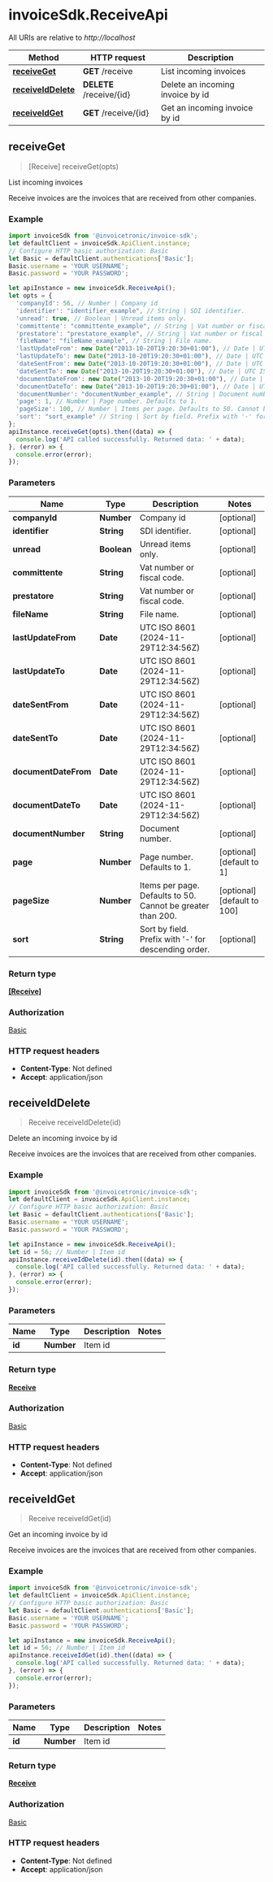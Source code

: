 # invoiceSdk.ReceiveApi

All URIs are relative to *http://localhost*

Method | HTTP request | Description
------------- | ------------- | -------------
[**receiveGet**](ReceiveApi.md#receiveGet) | **GET** /receive | List incoming invoices
[**receiveIdDelete**](ReceiveApi.md#receiveIdDelete) | **DELETE** /receive/{id} | Delete an incoming invoice by id
[**receiveIdGet**](ReceiveApi.md#receiveIdGet) | **GET** /receive/{id} | Get an incoming invoice by id



## receiveGet

> [Receive] receiveGet(opts)

List incoming invoices

Receive invoices are the invoices that are received from other companies.

### Example

```javascript
import invoiceSdk from '@invoicetronic/invoice-sdk';
let defaultClient = invoiceSdk.ApiClient.instance;
// Configure HTTP basic authorization: Basic
let Basic = defaultClient.authentications['Basic'];
Basic.username = 'YOUR USERNAME';
Basic.password = 'YOUR PASSWORD';

let apiInstance = new invoiceSdk.ReceiveApi();
let opts = {
  'companyId': 56, // Number | Company id
  'identifier': "identifier_example", // String | SDI identifier.
  'unread': true, // Boolean | Unread items only.
  'committente': "committente_example", // String | Vat number or fiscal code.
  'prestatore': "prestatore_example", // String | Vat number or fiscal code.
  'fileName': "fileName_example", // String | File name.
  'lastUpdateFrom': new Date("2013-10-20T19:20:30+01:00"), // Date | UTC ISO 8601 (2024-11-29T12:34:56Z)
  'lastUpdateTo': new Date("2013-10-20T19:20:30+01:00"), // Date | UTC ISO 8601 (2024-11-29T12:34:56Z)
  'dateSentFrom': new Date("2013-10-20T19:20:30+01:00"), // Date | UTC ISO 8601 (2024-11-29T12:34:56Z)
  'dateSentTo': new Date("2013-10-20T19:20:30+01:00"), // Date | UTC ISO 8601 (2024-11-29T12:34:56Z)
  'documentDateFrom': new Date("2013-10-20T19:20:30+01:00"), // Date | UTC ISO 8601 (2024-11-29T12:34:56Z)
  'documentDateTo': new Date("2013-10-20T19:20:30+01:00"), // Date | UTC ISO 8601 (2024-11-29T12:34:56Z)
  'documentNumber': "documentNumber_example", // String | Document number.
  'page': 1, // Number | Page number. Defaults to 1.
  'pageSize': 100, // Number | Items per page. Defaults to 50. Cannot be greater than 200.
  'sort': "sort_example" // String | Sort by field. Prefix with '-' for descending order.
};
apiInstance.receiveGet(opts).then((data) => {
  console.log('API called successfully. Returned data: ' + data);
}, (error) => {
  console.error(error);
});

```

### Parameters


Name | Type | Description  | Notes
------------- | ------------- | ------------- | -------------
 **companyId** | **Number**| Company id | [optional] 
 **identifier** | **String**| SDI identifier. | [optional] 
 **unread** | **Boolean**| Unread items only. | [optional] 
 **committente** | **String**| Vat number or fiscal code. | [optional] 
 **prestatore** | **String**| Vat number or fiscal code. | [optional] 
 **fileName** | **String**| File name. | [optional] 
 **lastUpdateFrom** | **Date**| UTC ISO 8601 (2024-11-29T12:34:56Z) | [optional] 
 **lastUpdateTo** | **Date**| UTC ISO 8601 (2024-11-29T12:34:56Z) | [optional] 
 **dateSentFrom** | **Date**| UTC ISO 8601 (2024-11-29T12:34:56Z) | [optional] 
 **dateSentTo** | **Date**| UTC ISO 8601 (2024-11-29T12:34:56Z) | [optional] 
 **documentDateFrom** | **Date**| UTC ISO 8601 (2024-11-29T12:34:56Z) | [optional] 
 **documentDateTo** | **Date**| UTC ISO 8601 (2024-11-29T12:34:56Z) | [optional] 
 **documentNumber** | **String**| Document number. | [optional] 
 **page** | **Number**| Page number. Defaults to 1. | [optional] [default to 1]
 **pageSize** | **Number**| Items per page. Defaults to 50. Cannot be greater than 200. | [optional] [default to 100]
 **sort** | **String**| Sort by field. Prefix with &#39;-&#39; for descending order. | [optional] 

### Return type

[**[Receive]**](Receive.md)

### Authorization

[Basic](../README.md#Basic)

### HTTP request headers

- **Content-Type**: Not defined
- **Accept**: application/json


## receiveIdDelete

> Receive receiveIdDelete(id)

Delete an incoming invoice by id

Receive invoices are the invoices that are received from other companies.

### Example

```javascript
import invoiceSdk from '@invoicetronic/invoice-sdk';
let defaultClient = invoiceSdk.ApiClient.instance;
// Configure HTTP basic authorization: Basic
let Basic = defaultClient.authentications['Basic'];
Basic.username = 'YOUR USERNAME';
Basic.password = 'YOUR PASSWORD';

let apiInstance = new invoiceSdk.ReceiveApi();
let id = 56; // Number | Item id
apiInstance.receiveIdDelete(id).then((data) => {
  console.log('API called successfully. Returned data: ' + data);
}, (error) => {
  console.error(error);
});

```

### Parameters


Name | Type | Description  | Notes
------------- | ------------- | ------------- | -------------
 **id** | **Number**| Item id | 

### Return type

[**Receive**](Receive.md)

### Authorization

[Basic](../README.md#Basic)

### HTTP request headers

- **Content-Type**: Not defined
- **Accept**: application/json


## receiveIdGet

> Receive receiveIdGet(id)

Get an incoming invoice by id

Receive invoices are the invoices that are received from other companies.

### Example

```javascript
import invoiceSdk from '@invoicetronic/invoice-sdk';
let defaultClient = invoiceSdk.ApiClient.instance;
// Configure HTTP basic authorization: Basic
let Basic = defaultClient.authentications['Basic'];
Basic.username = 'YOUR USERNAME';
Basic.password = 'YOUR PASSWORD';

let apiInstance = new invoiceSdk.ReceiveApi();
let id = 56; // Number | Item id
apiInstance.receiveIdGet(id).then((data) => {
  console.log('API called successfully. Returned data: ' + data);
}, (error) => {
  console.error(error);
});

```

### Parameters


Name | Type | Description  | Notes
------------- | ------------- | ------------- | -------------
 **id** | **Number**| Item id | 

### Return type

[**Receive**](Receive.md)

### Authorization

[Basic](../README.md#Basic)

### HTTP request headers

- **Content-Type**: Not defined
- **Accept**: application/json

